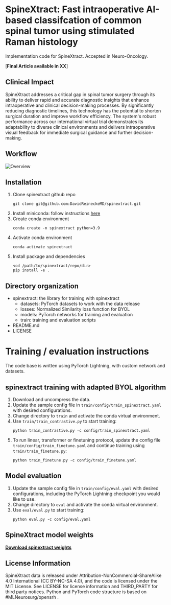 # SpineXtract: Fast intraoperative AI-based classifcation of common spinal tumor using stimulated Raman histology

Implementation code for SpineXtract. Accepted in Neuro-Oncology.


[**Final Article available in XX**]



## Clinical Impact
SpineXtract addresses a critical gap in spinal tumor surgery through its ability to deliver rapid and accurate diagnostic insights that enhance intraoperative and clinical decision-making processes. By significantly reducing diagnostic timelines, this technology has the potential to shorten surgical duration and improve workflow efficiency. The system's robust performance across our international virtual trial demonstrates its adaptability to diverse clinical environments and delivers intraoperative visual feedback for immediate surgical guidance and further decision-making.

## Workflow

![Overview](/figures/workflow.png)


## Installation

1. Clone spinextract github repo
   ```console
   git clone git@github.com:DavidReineckeMD/spinextract.git
   ```
2. Install miniconda: follow instructions
    [here](https://docs.conda.io/en/latest/miniconda.html)
3. Create conda environment
    ```console
    conda create -n spinextract python=3.9
    ```
4. Activate conda environment
    ```console
    conda activate spinextract
    ```
5. Install package and dependencies
    ```console
    <cd /path/to/spinextract/repo/dir>
    pip install -e .
    ```

## Directory organization
- spinextract: the library for training with spinextract
    - datasets: PyTorch datasets to work with the data release
    - losses: Normalized Similarity loss function for BYOL
    - models: PyTorch networks for training and evaluation
    - train: training and evaluation scripts
- README.md
- LICENSE

# Training / evaluation instructions

The code base is written using PyTorch Lightning, with custom network and
datasets.


## spinextract training with adapted BYOL algorithm
1. Download and uncompress the data.
2. Update the sample config file in `train/config/train_spinextract.yaml` with
    desired configurations.
3. Change directory to `train` and activate the conda virtual environment.
4. Use `train/train_contrastive.py` to start training:
    ```console
    python train_contrastive.py -c config/train_spinextract.yaml
    ```
5. To run linear, transformer or finetuning protocol, update the config file
    `train/config/train_finetune.yaml` and continue training using
    `train/train_finetune.py`:
    ```console
    python train_finetune.py -c config/train_finetune.yaml
    ```


## Model evaluation
1. Update the sample config file in `train/config/eval.yaml` with desired
    configurations, including the PyTorch Lightning checkpoint you would like
    to use.
2. Change directory to `eval` and activate the conda virtual environment.
3. Use `eval/eval.py` to start training:
    ```console
    python eval.py -c config/eval.yaml
    ```

## SpineXtract model weights
[**Download spinextract weights**](https://huggingface.co/DavidReineckeMD/spinextract)

## License Information
SpineXtract data is released under Attribution-NonCommercial-ShareAlike 4.0
International (CC BY-NC-SA 4.0), and the code is licensed under the MIT License.
See LICENSE for license information and THIRD\_PARTY for third party notices.
Python and PyTorch code structure is based on #MLNeurosurg/opensrh .
